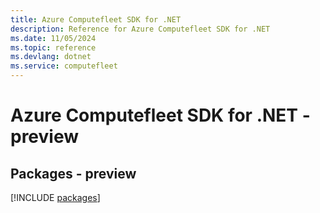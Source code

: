 ```yaml
---
title: Azure Computefleet SDK for .NET
description: Reference for Azure Computefleet SDK for .NET
ms.date: 11/05/2024
ms.topic: reference
ms.devlang: dotnet
ms.service: computefleet
---
```

# Azure Computefleet SDK for .NET - preview
## Packages - preview
[!INCLUDE [packages](computefleet-index.md)]